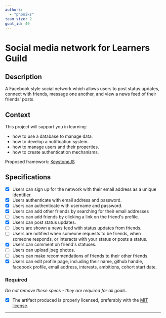 ```yaml
---
authors:
  - "phoniks"
team_size: 2
goal_id: 40
---
```


# Social media network for Learners Guild

## Description

A Facebook style social network which allows users to post status updates, connect with friends, message one another, and view a news feed of their friends' posts.
## Context

This project will support you in learning:
- how to use a database to manage data.  
- how to develop a notification system.
- how to manage users and their properties.
- how to create authentication mechanisms.

Proposed framework: [KeystoneJS](http://keystonejs.com/)
## Specifications
- [x] Users can sign up for the network with their email address as a unique identifier.
- [x] Users authenticate with email address and password.
- [x] Users can authenticate with username and password.
- [x] Users can add other friends by searching for their email addresses
- [ ] Users can add friends by clicking a link on the friend's profile.
- [x] Users can post status updates.
- [ ] Users are shown a news feed with status updates from friends.
- [ ] Users are notified when someone requests to be friends, when someone responds, or interacts with your status or posts a status. 
- [x] Users can comment on friend's statuses.  
- [ ] Users can upload jpeg photos.
- [ ] Users can make recommendations of friends to their other friends.
- [x] Users can edit profile page, including their name, github handle, facebook profile, email address, interests, ambitions, cohort start date.
### Required

_Do not remove these specs - they are required for all goals_.
- [x] The artifact produced is properly licensed, preferably with the [MIT license](https://opensource.org/licenses/MIT).

---





